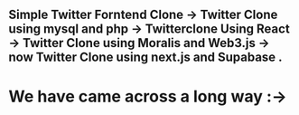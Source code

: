 ## Simple Twitter Forntend Clone -> Twitter Clone using mysql and php -> Twitterclone Using React -> Twitter Clone using Moralis and Web3.js -> now Twitter Clone using next.js and Supabase .

# We have came across a long way :->